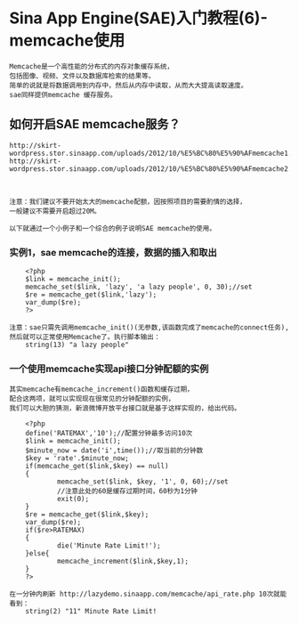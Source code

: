 #	Sina App Engine(SAE)入门教程(6)- memcache使用

	Memcache是一个高性能的分布式的内存对象缓存系统，
	包括图像、视频、文件以及数据库检索的结果等。
	简单的说就是将数据调用到内存中，然后从内存中读取，从而大大提高读取速度。
	sae同样提供memcache 缓存服务。

##	如何开启SAE memcache服务？

	http://skirt-wordpress.stor.sinaapp.com/uploads/2012/10/%E5%BC%80%E5%90%AFmemcache1.jpg
	http://skirt-wordpress.stor.sinaapp.com/uploads/2012/10/%E5%BC%80%E5%90%AFmemcache2.jpg
	


	注意：我们建议不要开始太大的memcache配额，因按照项目的需要酌情的选择，
	一般建议不需要开启超过20M。
	
	以下就通过一个小例子和一个综合的例子说明SAE memcache的使用。
	
###	实例1，sae memcache的连接，数据的插入和取出

		<?php
		$link = memcache_init();
		memcache_set($link, 'lazy', 'a lazy people', 0, 30);//set
		$re = memcache_get($link,'lazy');
		var_dump($re);
		?>

	注意：sae只需先调用memcache_init()(无参数,该函数完成了memcache的connect任务),
	然后就可以正常使用Memcache了。执行脚本输出：
		string(13) "a lazy people"

###	一个使用memcache实现api接口分钟配额的实例

	其实memcache有memcache_increment()函数和缓存过期，
	配合这两项，就可以实现现在很常见的分钟配额的实例，
	我们可以大胆的猜测，新浪微博开放平台接口就是基于这样实现的，给出代码。
	
		<?php
		define('RATEMAX','10');//配置分钟最多访问10次
		$link = memcache_init();
		$minute_now = date('i',time());//取当前的分钟数
		$key = 'rate'.$minute_now;
		if(memcache_get($link,$key) == null)
		{
		        memcache_set($link, $key, '1', 0, 60);//set
		        //注意此处的60是缓存过期时间，60秒为1分钟
		        exit(0);
		}
		$re = memcache_get($link,$key);
		var_dump($re);
		if($re>RATEMAX)
		{
		        die('Minute Rate Limit!');
		}else{
		        memcache_increment($link,$key,1);
		}
		?>
		
	在一分钟内刷新 http://lazydemo.sinaapp.com/memcache/api_rate.php 10次就能看到：
		string(2) "11" Minute Rate Limit!

#
